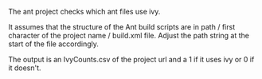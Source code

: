 The ant project checks which ant files use ivy. 

It assumes that the structure of the Ant build scripts are in path / first character of the project name /  build.xml file. Adjust the path string at the start of the file accordingly.

The output is an IvyCounts.csv of the project url and a 1 if it uses ivy or 0 if it doesn't.